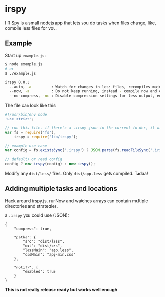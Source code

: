 irspy
=====

I R Spy is a small nodejs app that lets you do tasks when files change, like, compile less files for you.

## Example

Start up `example.js`:

```sh
$ node example.js
# or
$ ./example.js

irspy 0.0.1
  --auto, -a         : Watch for changes in less files, recompiles main
  --now, -n          : Do not keep running, instead - compile now and quit
  --no-compress, -nc : Disable compression settings for less output, enabled by default, eg. --no-compress to disable
```

The file can look like this:

```javascript
#!/usr/bin/env node
'use strict';

// run this file. if there's a .irspy json in the current folder, it will prefer it to local options
var fs = require('fs'),
	irspy = require('lib/irspy');

// example use case
var config = fs.existsSync('.irspy') ? JSON.parse(fs.readFileSync('.irspy', 'utf-8')) : false;

// defaults or read config
config ? new irspy(config) : new irspy();
```

Modify any `dist/less/` files. Only `dist/app.less` gets compiled. Tadaa!


## Adding multiple tasks and locations

Hack around irspy.js. runNow and watches arrays can contain multiple directories and strategies.

a `.irspy` you could use (JSON):
```
{
	"compress": true,

	"paths": {
		"src": "dist/less",
		"out": "dist/css",
		"lessMain": "app.less",
		"cssMain": "app-min.css"
	},

	"notify": {
		"enabled": true
	}
}
```

**This is not really release ready but works well enough**